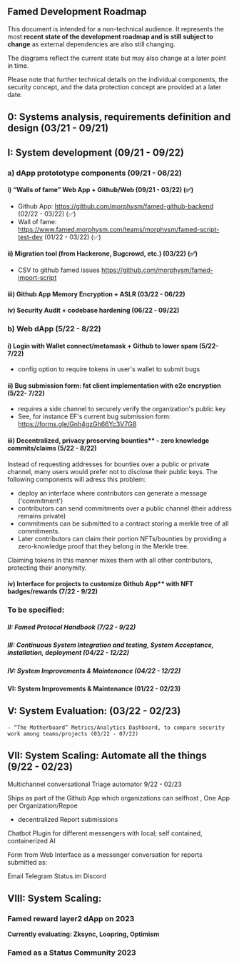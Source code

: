 ## Famed Development Roadmap 


This document is intended for a non-technical audience. It represents the most **recent state of the development roadmap and is still subject to change** as external dependencies are also still changing.

The diagrams  reflect the current state but may also change at a later point in time. 

Please note that further technical details on the individual components, the security concept, and the data protection concept are provided at a later date.


## 0: Systems analysis, requirements definition and design (03/21 - 09/21)
## I: System development (09/21 - 09/22)

### a) dApp protototype components (09/21 - 06/22)

   #### i)  “Walls of fame” Web App + Github/Web (09/21 - 03/22) (✅)
    
   * Github App:  https://github.com/morphysm/famed-github-backend (02/22 - 03/22) (✅)
   * Wall of fame:  https://www.famed.morphysm.com/teams/morphysm/famed-script-test-dev (01/22 - 03/22) (✅)

   #### ii) Migration tool (from Hackerone, Bugcrowd, etc.) (03/22) (✅)
  
   * CSV to github famed issues https://github.com/morphysm/famed-import-script 

   #### iii) Github App Memory Encryption + ASLR (03/22 - 06/22) 

   #### iv) Security Audit + codebase hardening (06/22 - 09/22) 

### b) Web dApp (5/22 - 8/22)

  #### i) Login with Wallet connect/metamask + Github to lower spam (5/22- 7/22)
   - config option to require tokens in user's wallet to submit bugs 

  #### ii) Bug submission form: fat client implementation with e2e encryption (5/22- 7/22)
   - requires a side channel to securely verify the organization's public key 
   - See, for instance EF's current bug submission form: https://forms.gle/Gnh4gzGh66Yc3V7G8
  
  #### iii) Decentralized, privacy preserving bounties** - zero knowledge commits/claims (5/22 - 8/22)

  Instead of requesting addresses for bounties over a public or private channel, many users would prefer not to disclose their public keys. The following components will adress this problem: 
  - deploy an interface where contributors can generate a message ('commitment') 
  - contributors can send commitments over a public channel (their address remains private) 
  - commitments can be submitted to a contract storing a merkle tree of all commitments. 
  - Later contributors can claim their portion NFTs/bounties by providing a zero-knowledge proof that they belong in the Merkle tree. 
  
  Claiming tokens in this manner mixes them with all other contributors, protecting their anonymity.

  #### iv) Interface for projects to customize Github App** with NFT badges/rewards (7/22 - 9/22)

### To be specified: 
##### II: Famed Protocol Handbook (7/22 - 9/22)
##### III: Continuous System Integration and testing, System Acceptance, installation, deployment (04/22 - 12/22)
##### IV: System Improvements & Maintenance (04/22 - 12/22)
#### VI: System Improvements & Maintenance (01/22 - 02/23)


## V: System Evaluation: (03/22 - 02/23)
    - “The Motherboard” Metrics/Analytics Dashboard, to compare security work among teams/projects (03/22 - 07/22)
    

## VII: System Scaling: Automate all the things (9/22 - 02/23)
Multichannel conversational Triage automator 9/22 - 02/23


Ships as part of the Github App which organizations can selfhost , One App per Organization/Repoe 
- decentralized Report submissions
	
Chatbot Plugin for different messengers with local; self contained, containerized AI 

Form from Web Interface as a messenger conversation for reports submitted as: 

Email
Telegram
Status.im
Discord


## VIII: System Scaling: 

### Famed reward layer2  dApp on 2023

**Currently evaluating: Zksync, Loopring, Optimism** 

### Famed as a Status Community 2023



